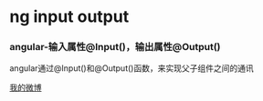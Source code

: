 # ng input output

### angular-输入属性@Input()，输出属性@Output()

angular通过@Input()和@Output()函数，来实现父子组件之间的通讯

[我的微博](http://weibo.com/u/3826537889?refer_flag=1001030201_&is_all=1)
